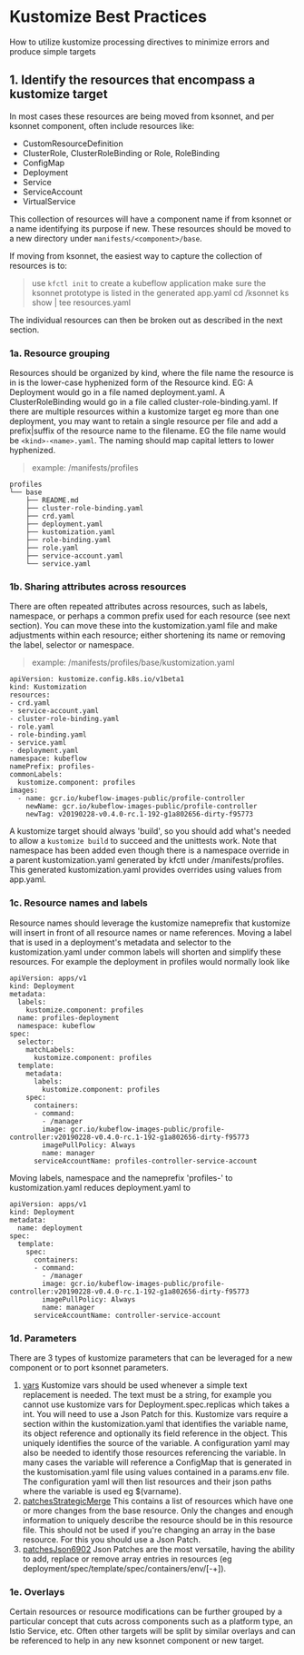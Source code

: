 # Kustomize Best Practices

  How to utilize kustomize processing directives to minimize errors and produce simple targets

## 1. Identify the resources that encompass a kustomize target

  In most cases these resources are being moved from ksonnet, and per ksonnet component, often include resources like:
  - CustomResourceDefinition
  - ClusterRole, ClusterRoleBinding or Role, RoleBinding
  - ConfigMap
  - Deployment
  - Service
  - ServiceAccount
  - VirtualService 

  This collection of resources will have a component name if from ksonnet or a name identifying its purpose if new.
  These resources should be moved to a new directory under `manifests/<component>/base`. 

  If moving from ksonnet, the easiest way to capture the collection of resources is to:

  > use `kfctl init` to create a kubeflow application 
  > make sure the ksonnet prototype is listed in the generated app.yaml
  > cd <application>/ksonnet
  > ks show <component> | tee resources.yaml
  
  The individual resources can then be broken out as described in the next section.

### 1a. Resource grouping

  Resources should be organized by kind, where the file name the resource is in is the lower-case hyphenized form of the Resource kind. EG: A Deployment would go in a file named deployment.yaml. A ClusterRoleBinding would go in a file called cluster-role-binding.yaml. If there are multiple resources within a kustomize target eg more than one deployment, you may want to retain a single resource per file and add a prefix|suffix of the resource name to the filename. EG the file name would be `<kind>-<name>.yaml`. The naming should map capital letters to lower hyphenized.

> example: /manifests/profiles

```
profiles
└── base
    ├── README.md
    ├── cluster-role-binding.yaml
    ├── crd.yaml
    ├── deployment.yaml
    ├── kustomization.yaml
    ├── role-binding.yaml
    ├── role.yaml
    ├── service-account.yaml
    └── service.yaml
```

### 1b. Sharing attributes across resources

  There are often repeated attributes across resources, such as labels, namespace, or perhaps a common prefix used for each resource (see next section). You can move these into the kustomization.yaml file and make adjustments within each resource; either shortening its name or removing the label, selector or namespace.

> example: /manifests/profiles/base/kustomization.yaml

```
apiVersion: kustomize.config.k8s.io/v1beta1
kind: Kustomization
resources:
- crd.yaml
- service-account.yaml
- cluster-role-binding.yaml
- role.yaml
- role-binding.yaml
- service.yaml
- deployment.yaml
namespace: kubeflow
namePrefix: profiles-
commonLabels:
  kustomize.component: profiles
images:
  - name: gcr.io/kubeflow-images-public/profile-controller
    newName: gcr.io/kubeflow-images-public/profile-controller
    newTag: v20190228-v0.4.0-rc.1-192-g1a802656-dirty-f95773
```

  A kustomize target should always 'build', so you should add what's needed to allow a `kustomize build` to succeed and the unittests work. Note that namespace has been added even though there is a namespace override in a parent kustomization.yaml generated by kfctl under /manifests/profiles. This generated kustomization.yaml provides overrides using values from app.yaml. 

### 1c. Resource names and labels

  Resource names should leverage the kustomize nameprefix that kustomize will insert in front of all resource names or name references. Moving a label that is used in a deployment's metadata and selector to the kustomization.yaml under common labels will shorten and simplify these resources. For example the deployment in profiles would normally look like 

```
apiVersion: apps/v1
kind: Deployment
metadata:
  labels:
    kustomize.component: profiles
  name: profiles-deployment
  namespace: kubeflow
spec:
  selector:
    matchLabels:
      kustomize.component: profiles
  template:
    metadata:
      labels:
        kustomize.component: profiles
    spec:
      containers:
      - command:
        - /manager
        image: gcr.io/kubeflow-images-public/profile-controller:v20190228-v0.4.0-rc.1-192-g1a802656-dirty-f95773
        imagePullPolicy: Always
        name: manager
      serviceAccountName: profiles-controller-service-account
```

  Moving labels, namespace and the nameprefix 'profiles-' to kustomization.yaml reduces deployment.yaml to

```
apiVersion: apps/v1
kind: Deployment
metadata:
  name: deployment
spec:
  template:
    spec:
      containers:
      - command:
        - /manager
        image: gcr.io/kubeflow-images-public/profile-controller:v20190228-v0.4.0-rc.1-192-g1a802656-dirty-f95773
        imagePullPolicy: Always
        name: manager
      serviceAccountName: controller-service-account
```

### 1d. Parameters

  There are 3 types of kustomize parameters that can be leveraged for a new component or to port ksonnet parameters.

  1. [vars](https://github.com/kubernetes-sigs/kustomize/blob/master/docs/kustomization.yaml#L226)
     Kustomize vars should be used whenever a simple text replacement is needed. The text must be a string, for example you cannot use kustomize vars for Deployment.spec.replicas which takes a int. You will need to use a Json Patch for this.  Kustomize vars require a section within the kustomization.yaml that identifies the variable name, its object reference and optionally its field reference in the object. This uniquely identifies the source of the variable. A configuration yaml may also be needed to identify those resources referencing the variable. In many cases the variable will reference a ConfigMap that is generated in the kustomisation.yaml file using values contained in a params.env file. The configuration yaml will then list resources and their json paths where the variable is used eg $(varname).
  2. [patchesStrategicMerge](https://github.com/kubernetes-sigs/kustomize/blob/master/docs/kustomization.yaml#L149)
     This contains a list of resources which have one or more changes from the base resource. Only the changes and enough information to uniquely describe the resource should be in this resource file. This should not be used if you're changing an array in the base resource. For this you should use a Json Patch.
  3. [patchesJson6902](https://github.com/kubernetes-sigs/kustomize/blob/master/docs/kustomization.yaml#L167)
     Json Patches are the most versatile, having the ability to add, replace or remove array entries in resources (eg deployment/spec/template/spec/containers/env/[-+]).

### 1e. Overlays

  Certain resources or resource modifications can be further grouped by a particular concept that cuts across components such as a platform type, an Istio Service, etc. Often other targets will be split by similar overlays and can be referenced to help in any new ksonnet component or new target.

